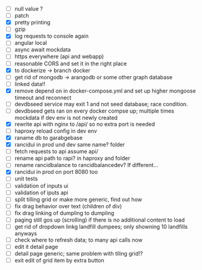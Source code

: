 - [ ] null value ?
- [ ] patch
- [x] pretty printing
- [ ] gzip
- [x] log requests to console again
- [ ] angular local
- [ ] async await mockdata
- [ ] https everywhere (api and webapp)
- [ ] reasonable CORS and set it in the right place
- [x] to dockerize -> branch docker
- [ ] get rid of mongodb -> arangodb or some other graph database
- [ ] linked data!!
- [x] remove depend on in docker-compose.yml and set up higher mongoose timeout and reconnect
- [ ] devdbseed service may exit 1 and not seed database; race condition.
- [ ] devdbseed gets ran on every docker compse up; multiple times mockdata if dev env is not newly created
- [x] rewrite api with nginx to /api/ so no extra port is needed
- [ ] haproxy reload config in dev env
- [x] raname db to garabgebase
- [x] rancidui in prod und dev same name? folder
- [ ] fetch requests to api assume api/
- [ ] rename api path to rapi? in haproxy and folder
- [ ] rename rancidbalance to rancidbalancedev? If different...
- [x] rancidui in prod on port 8080 too
- [ ] unit tests
- [ ] validation of inputs ui
- [ ] validation of iputs api
- [ ] split tilling grid or make more generic, find out how
- [ ] fix drag behavior over text (children of div)
- [ ] fix drag linking of dumpling to dumpling
- [ ] paging still gos up (scrolling) if there is no additional content to load
- [ ] get rid of dropdown linkg landfill dumpees; only showning 10 landfills anyways
- [ ] check where to refresh data; to many api calls now
- [ ] edit it detail page
- [ ] detail page generic; same problem with tiling grid!?
- [ ] exit edit of grid item by extra button
